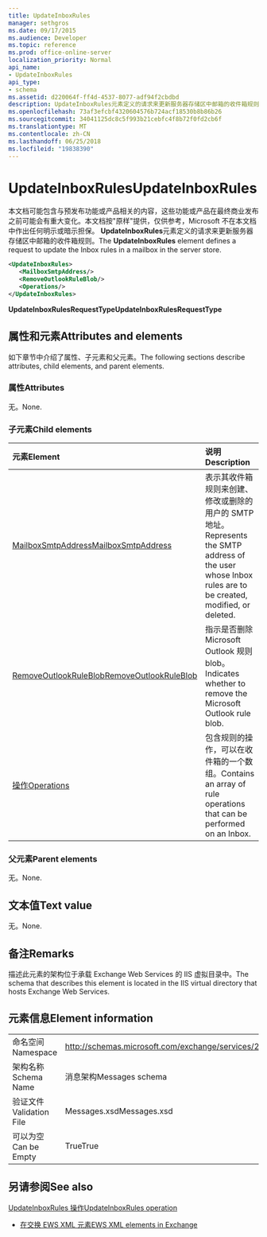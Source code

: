 ```yaml
---
title: UpdateInboxRules
manager: sethgros
ms.date: 09/17/2015
ms.audience: Developer
ms.topic: reference
ms.prod: office-online-server
localization_priority: Normal
api_name:
- UpdateInboxRules
api_type:
- schema
ms.assetid: d220064f-ff4d-4537-8077-adf94f2cbdbd
description: UpdateInboxRules元素定义的请求来更新服务器存储区中邮箱的收件箱规则。
ms.openlocfilehash: 73af3efcbf4320604576b724acf18530b8b86b26
ms.sourcegitcommit: 34041125dc8c5f993b21cebfc4f8b72f0fd2cb6f
ms.translationtype: MT
ms.contentlocale: zh-CN
ms.lasthandoff: 06/25/2018
ms.locfileid: "19838390"
---
```

# <a name="updateinboxrules"></a><span data-ttu-id="46295-103">UpdateInboxRules</span><span class="sxs-lookup"><span data-stu-id="46295-103">UpdateInboxRules</span></span>

<span data-ttu-id="46295-104">本文档可能包含与预发布功能或产品相关的内容，这些功能或产品在最终商业发布之前可能会有重大变化。本文档按"原样"提供，仅供参考，Microsoft 不在本文档中作出任何明示或暗示担保。 **UpdateInboxRules**元素定义的请求来更新服务器存储区中邮箱的收件箱规则。</span><span class="sxs-lookup"><span data-stu-id="46295-104">The **UpdateInboxRules** element defines a request to update the Inbox rules in a mailbox in the server store.</span></span> 
  
```XML
<UpdateInboxRules>
   <MailboxSmtpAddress/>
   <RemoveOutlookRuleBlob/>
   <Operations/>
</UpdateInboxRules>
```

 <span data-ttu-id="46295-105">**UpdateInboxRulesRequestType**</span><span class="sxs-lookup"><span data-stu-id="46295-105">**UpdateInboxRulesRequestType**</span></span>
## <a name="attributes-and-elements"></a><span data-ttu-id="46295-106">属性和元素</span><span class="sxs-lookup"><span data-stu-id="46295-106">Attributes and elements</span></span>

<span data-ttu-id="46295-107">如下章节中介绍了属性、子元素和父元素。</span><span class="sxs-lookup"><span data-stu-id="46295-107">The following sections describe attributes, child elements, and parent elements.</span></span>
  
### <a name="attributes"></a><span data-ttu-id="46295-108">属性</span><span class="sxs-lookup"><span data-stu-id="46295-108">Attributes</span></span>

<span data-ttu-id="46295-109">无。</span><span class="sxs-lookup"><span data-stu-id="46295-109">None.</span></span>
  
### <a name="child-elements"></a><span data-ttu-id="46295-110">子元素</span><span class="sxs-lookup"><span data-stu-id="46295-110">Child elements</span></span>

|<span data-ttu-id="46295-111">**元素**</span><span class="sxs-lookup"><span data-stu-id="46295-111">**Element**</span></span>|<span data-ttu-id="46295-112">**说明**</span><span class="sxs-lookup"><span data-stu-id="46295-112">**Description**</span></span>|
|:-----|:-----|
|[<span data-ttu-id="46295-113">MailboxSmtpAddress</span><span class="sxs-lookup"><span data-stu-id="46295-113">MailboxSmtpAddress</span></span>](mailboxsmtpaddress.md) <br/> |<span data-ttu-id="46295-114">表示其收件箱规则来创建、 修改或删除的用户的 SMTP 地址。</span><span class="sxs-lookup"><span data-stu-id="46295-114">Represents the SMTP address of the user whose Inbox rules are to be created, modified, or deleted.</span></span>  <br/> |
|[<span data-ttu-id="46295-115">RemoveOutlookRuleBlob</span><span class="sxs-lookup"><span data-stu-id="46295-115">RemoveOutlookRuleBlob</span></span>](removeoutlookruleblob.md) <br/> |<span data-ttu-id="46295-116">指示是否删除 Microsoft Outlook 规则 blob。</span><span class="sxs-lookup"><span data-stu-id="46295-116">Indicates whether to remove the Microsoft Outlook rule blob.</span></span>  <br/> |
|[<span data-ttu-id="46295-117">操作</span><span class="sxs-lookup"><span data-stu-id="46295-117">Operations</span></span>](operations.md) <br/> |<span data-ttu-id="46295-118">包含规则的操作，可以在收件箱的一个数组。</span><span class="sxs-lookup"><span data-stu-id="46295-118">Contains an array of rule operations that can be performed on an Inbox.</span></span>  <br/> |
   
### <a name="parent-elements"></a><span data-ttu-id="46295-119">父元素</span><span class="sxs-lookup"><span data-stu-id="46295-119">Parent elements</span></span>

<span data-ttu-id="46295-120">无。</span><span class="sxs-lookup"><span data-stu-id="46295-120">None.</span></span>
  
## <a name="text-value"></a><span data-ttu-id="46295-121">文本值</span><span class="sxs-lookup"><span data-stu-id="46295-121">Text value</span></span>

<span data-ttu-id="46295-122">无。</span><span class="sxs-lookup"><span data-stu-id="46295-122">None.</span></span>
  
## <a name="remarks"></a><span data-ttu-id="46295-123">备注</span><span class="sxs-lookup"><span data-stu-id="46295-123">Remarks</span></span>

<span data-ttu-id="46295-124">描述此元素的架构位于承载 Exchange Web Services 的 IIS 虚拟目录中。</span><span class="sxs-lookup"><span data-stu-id="46295-124">The schema that describes this element is located in the IIS virtual directory that hosts Exchange Web Services.</span></span>
  
## <a name="element-information"></a><span data-ttu-id="46295-125">元素信息</span><span class="sxs-lookup"><span data-stu-id="46295-125">Element information</span></span>

|||
|:-----|:-----|
|<span data-ttu-id="46295-126">命名空间</span><span class="sxs-lookup"><span data-stu-id="46295-126">Namespace</span></span>  <br/> |http://schemas.microsoft.com/exchange/services/2006/messages  <br/> |
|<span data-ttu-id="46295-127">架构名称</span><span class="sxs-lookup"><span data-stu-id="46295-127">Schema Name</span></span>  <br/> |<span data-ttu-id="46295-128">消息架构</span><span class="sxs-lookup"><span data-stu-id="46295-128">Messages schema</span></span>  <br/> |
|<span data-ttu-id="46295-129">验证文件</span><span class="sxs-lookup"><span data-stu-id="46295-129">Validation File</span></span>  <br/> |<span data-ttu-id="46295-130">Messages.xsd</span><span class="sxs-lookup"><span data-stu-id="46295-130">Messages.xsd</span></span>  <br/> |
|<span data-ttu-id="46295-131">可以为空</span><span class="sxs-lookup"><span data-stu-id="46295-131">Can be Empty</span></span>  <br/> |<span data-ttu-id="46295-132">True</span><span class="sxs-lookup"><span data-stu-id="46295-132">True</span></span>  <br/> |
   
## <a name="see-also"></a><span data-ttu-id="46295-133">另请参阅</span><span class="sxs-lookup"><span data-stu-id="46295-133">See also</span></span>



[<span data-ttu-id="46295-134">UpdateInboxRules 操作</span><span class="sxs-lookup"><span data-stu-id="46295-134">UpdateInboxRules operation</span></span>](updateinboxrules-operation.md)


- [<span data-ttu-id="46295-135">在交换 EWS XML 元素</span><span class="sxs-lookup"><span data-stu-id="46295-135">EWS XML elements in Exchange</span></span>](ews-xml-elements-in-exchange.md)

